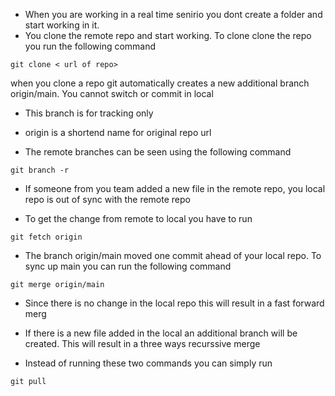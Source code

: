 * When you are working in a real time senirio you dont create a folder and start working in it.
* You clone the remote repo and start working. To clone clone the repo you run the following command
```
git clone < url of repo>
```
when you clone a repo git automatically creates a new additional branch origin/main. You cannot switch or commit in local

* This branch is for tracking only

* origin is a shortend name for original repo url

* The remote branches can be seen using the following command
```
git branch -r
```

* If someone from you team added a new file in the remote repo, you local repo is out of sync with the remote repo

* To get the change from remote to local you have to run 
```
git fetch origin
```

* The branch origin/main moved one commit ahead of your local repo. To sync up main you can run the following command
```
git merge origin/main
```

* Since there is no change in the local repo this will result in a fast forward merg

* If there is a new file added in the local an additional branch will be created. This will result in a three ways recurssive merge

* Instead of running these two commands you can simply run 
```
git pull
```